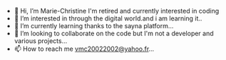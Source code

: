 - 👋 Hi, I’m Marie-Christine I'm retired and currently interested in coding
- 👀 I’m interested in through the digital world.and i am learning it..
- 🌱 I’m currently learning thanks to the sayna platform...
- 💞️ I’m looking to collaborate on the code but I'm not a developer and various projects...
- 📫 How to reach me vmc20022002@yahoo.fr...

<!---
titine60/titine60 is a ✨ special ✨ repository because its `README.md` (this file) appears on your GitHub profile.
You can click the Preview link to take a look at your changes.
--->
